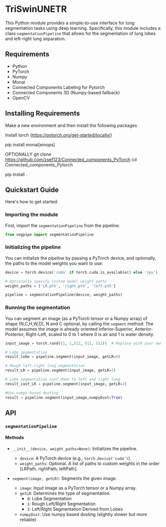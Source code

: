 # TriSwinUNETR

This Python module provides a simple-to-use interface for lung segmentation tasks using deep learning. Specifically, this module includes a class `segmentationPipeline` that allows for the segmentation of lung lobes and left-right lung separation.

## Requirements

- Python
- PyTorch
- Numpy
- Monai
- Connected Components Labeling for Pytorch
- Connected Components 3D (Numpy-based fallback)
- OpenCV

## Installing Requirements
Make a new environment and then install the following packages

Install torch (https://pytorch.org/get-started/locally/)

pip install monai[einops]

OPTIONALLY
git clone https://github.com/zsef123/Connected_components_PyTorch
cd Connected_components_Pytorch


pip install .


## Quickstart Guide

Here's how to get started:

### Importing the module

First, import the `segmentationPipeline` from the pipeline:

```python
from segpipe import segmentationPipeline
```

### Initializing the pipeline

You can initialize the pipeline by passing a PyTorch device, and optionally, the paths to the model weights you want to use:

```python
device = torch.device('cuda' if torch.cuda.is_available() else 'cpu')

# Optionally specify custom model weight paths
weight_paths = ['LR.pth', 'right.pth', 'left.pth']

pipeline = segmentationPipeline(device, weight_paths)
```

### Running the segmentation

You can segment an image (as a PyTorch tensor or a Numpy array) of shape (N,C,H,W,D), N and C optional,  by calling the `segment` method:
The model assumes the image is already oriented Inferior-Superior, Anterior-Posterior, Right-Left, scaled to 0 to 1 where 0 is air and 1 is water density.
```python
input_image = torch.rand((1, 1,512, 512, 512))  # Replace with your own image tensor

# Lobe segmentation
result_lobe = pipeline.segment(input_image, getLR=0)

# Rough left-right lung segmentation
result_LR = pipeline.segment(input_image, getLR=1)

# Lobe segmentation cast down to left and right lung
result_cast_LR = pipeline.segment(input_image, getLR=2)

#Use numpy based dusting
result = pipeline.segment(input_image,numpyDust=True)
```


## API

### `segmentationPipeline`

#### Methods

- `__init__(device, weight_paths=None)`: Initializes the pipeline.
  - `device`: A PyTorch device (e.g., `torch.device('cuda')`).
  - `weight_paths`: Optional. A list of paths to custom weights in the order [LRPath, rightPath, leftPath].

- `segment(image, getLR)`: Segments the given image.
  - `image`: Input image as a PyTorch tensor or a Numpy array.
  - `getLR`: Determines the type of segmentation.
    - `0`: Lobe Segmentation
    - `1`: Rough Left/Right Segmentation
    - `2`: Left/Right Segmentation Derived from Lobes
  - `numpyDust`: Use numpy based dusting (slightly slower but more reliable)
